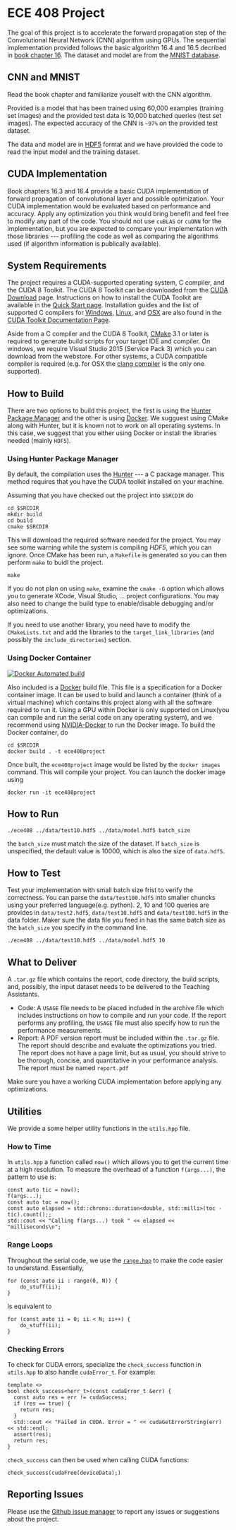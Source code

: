 # ECE 408 Project

The goal of this project is to accelerate the forward propagation step of the Convolutional Neural Network (CNN) algorithm using GPUs. The sequential implementation provided follows the basic algorithm 16.4 and 16.5 decribed in [book chapter 16](https://wiki.illinois.edu/wiki/display/ece408f16/Book+Chapters?preview=/602518692/603851747/3rd-Edition-Chapter16-case-study-DNN-FINAL.pdf). The dataset and model are from the [MNIST database](http://yann.lecun.com/exdb/mnist/).

## CNN and MNIST

Read the book chapter and familiarize youself with the CNN algorithm.

Provided is a model that has been trained using 60,000 examples (training set images) and the provided test data is 10,000 batched queries (test set images). The expected accuracy of the CNN is `~97%` on the provided test dataset.

The data and model are in [HDF5](https://support.hdfgroup.org/HDF5/) format and we have provided the code to read the input model and the training dataset.

## CUDA Implementation

Book chapters 16.3 and 16.4 provide a basic CUDA implementation of forward propagation of convolutional layer and possible optimization. Your CUDA implementation would be evaluated based on performance and accuracy. Apply any optimization you think would bring benefit and feel free to modify any part of the code. You should not use `cuBLAS` or `cuDNN` for the implementation, but you are expected to compare your implementation with those libraries --- profiling the code as well as comparing the algorithms used (if algorithm information is publically available).

## System Requirements

The project requires a CUDA-supported operating system, C compiler, and the CUDA 8 Toolkit. The CUDA 8 Toolkit can be downloaded from the [CUDA Download](https://developer.nvidia.com/cuda-downloads) page. Instructions on how to install the CUDA Toolkit are available in the [Quick Start page](http://docs.nvidia.com/cuda/cuda-quick-start-guide/index.html). Installation guides and the list of supported C compilers for [Windows](http://docs.nvidia.com/cuda/cuda-installation-guide-microsoft-windows/index.html), [Linux](http://docs.nvidia.com/cuda/cuda-installation-guide-linux/index.html), and [OSX](http://docs.nvidia.com/cuda/cuda-installation-guide-mac-os-x/index.html) are also found in the [CUDA Toolkit Documentation Page](http://docs.nvidia.com/cuda/index.html).

Aside from a C compiler and the CUDA 8 Toolkit, [CMake](https://cmake.org/) 3.1 or later is required to generate build scripts for your target IDE and compiler. On windows, we require Visual Studio 2015 (Service Pack 3) which you can download from the webstore. For other systems, a CUDA compatible compiler is required (e.g. for OSX the [clang compiler](http://docs.nvidia.com/cuda/cuda-installation-guide-mac-os-x/index.html#system-requirements) is the only one supported).

## How to Build

There are two options to build this project, the first is using the [Hunter Package Manager](https://github.com/ruslo/hunter) and the other is using [Docker](https://www.docker.com/). We sugguest using CMake along with Hunter, but it is known not to work on all operating systems. In this case, we suggest that you either using Docker or install the libraries needed (mainly `HDF5`).

### Using Hunter Package Manager

By default, the compilation uses the [Hunter](https://github.com/ruslo/hunter) --- a C package manager. This method requires that you have the CUDA toolkit installed on your machine.

Assuming that you have checked out the project into `$SRCDIR` do

~~~{.sh}
cd $SRCDIR
mkdir build
cd build
cmake $SRCDIR
~~~

This will download the required software needed for the project. You may see some warning while the system is compiling _HDF5_, which you can ignore. Once CMake has been run, a `Makefile` is generated so you can then perform `make` to buidl the project.

~~~{.sh}
make
~~~

If you do not plan on using `make`, examine the `cmake -G` option which allows you to generate XCode, Visual Studio, ... project configurations. You may also need to change the build type to enable/disable debugging and/or optimizations.

If you need to use another library, you need have to modify the `CMakeLists.txt` and add the libraries to the `target_link_libraries` (and possibly the `include_directories`) section.

### Using Docker Container

[![Docker Automated build](https://img.shields.io/docker/automated/jrottenberg/ffmpeg.svg)](https://hub.docker.com/r/webgpu/ece408project/)

Also included is a [Docker](http://docker.io/) build file. This file is a specification for a Docker container image. It can be used to build and launch a container (think of a virtual machine) which contains this project along with all the software required to run it. Using a GPU within Docker is only supported on Linux(you can compile and run the serial code on any operating system), and we recommend using [NVIDIA-Docker](https://github.com/NVIDIA/nvidia-docker) to run the Docker image. To build the Docker container, do

~~~{.sh}
cd $SRCDIR
docker build . -t ece408project
~~~

Once built, the `ece408project` image would be listed by the `docker images` command. This will compile your project. You can launch the docker image using

~~~{.sh}
docker run -it ece408project
~~~

## How to Run

~~~{.sh}
./ece408 ../data/test10.hdf5 ../data/model.hdf5 batch_size
~~~

the `batch_size` must match the size of the dataset. If `batch_size` is unspecified, the default value is 10000, which is also the size of `data.hdf5`.

## How to Test

Test your implementation with small batch size frist to verify the correctness. You can parse the `data/test100.hdf5` into smaller chuncks using your preferred language(e.g. python). 2, 10 and 100 queries are provides in `data/test2.hdf5`, `data/test10.hdf5` and `data/test100.hdf5` in the data folder. Maker sure the data file you feed in has the same batch size as the `batch_size` you specify in the command line.

~~~{.sh}
./ece408 ../data/test10.hdf5 ../data/model.hdf5 10
~~~

## What to Deliver

A `.tar.gz` file which contains the report, code directory, the build scripts, and, possibly, the input dataset needs to be delivered to the Teaching Assistants.

* Code:  A `USAGE` file needs to be placed included in the archive file which includes instructions on how to compile and run your code. If the report performs any profiling, the `USAGE` file must also specify how to run the performance measurements.
* Report: A PDF version report must be included within the `.tar.gz` file. The report should describe and evaluate the optimizations you tried. The report does not have a page limit, but as usual, you should strive to be thorough, concise, and quantitative in your performance analysis.
The report must be named `report.pdf`

Make sure you have a working CUDA implementation before applying any optimizations.

## Utilities

We provide a some helper utility functions in the `utils.hpp` file.

### How to Time

In `utils.hpp` a function called `now()` which allows you to get the current time at a high resolution. To measure the overhead of a function `f(args...)`, the pattern to use is:

~~~{.cpp}
const auto tic = now();
f(args...);
const auto toc = now();
const auto elapsed = std::chrono::duration<double, std::milli>(toc - tic).count();;
std::cout << "Calling f(args...) took " << elapsed << "milliseconds\n";
~~~


### Range Loops

Throughout the serial code, we use the [`range.hpp`](https://github.com/harrism/cpp11-range) to make the code easier to understand. Essentially,


~~~{.cpp}
for (const auto ii : range(0, N)) {
    do_stuff(ii);
}
~~~

Is equivalent to

~~~{.cpp}
for (const auto ii = 0; ii < N; ii++) {
    do_stuff(ii);
}
~~~

### Checking Errors

To check for CUDA errors, specialize the `check_success` function in `utils.hpp` to also handle `cudaError_t`. For example:

~~~{.cpp}
template <>
bool check_success<herr_t>(const cudaError_t &err) {
  const auto res = err != cudaSuccess;
  if (res == true) {
    return res;
  }
  std::cout << "Failed in CUDA. Error = " << cudaGetErrorString(err) << std::endl;
  assert(res);
  return res;
}
~~~

`check_success` can then be used when calling CUDA functions:

~~~{.cpp}
check_success(cudaFree(deviceData);)
~~~

## Reporting Issues

Please use the [Github issue manager](https://github.com/webgpu/ece408project/issues) to report any issues or suggestions about the project.

